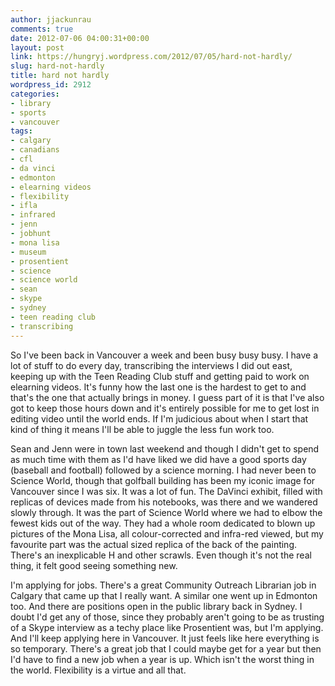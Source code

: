 ```yaml
---
author: jjackunrau
comments: true
date: 2012-07-06 04:00:31+00:00
layout: post
link: https://hungryj.wordpress.com/2012/07/05/hard-not-hardly/
slug: hard-not-hardly
title: hard not hardly
wordpress_id: 2912
categories:
- library
- sports
- vancouver
tags:
- calgary
- canadians
- cfl
- da vinci
- edmonton
- elearning videos
- flexibility
- ifla
- infrared
- jenn
- jobhunt
- mona lisa
- museum
- prosentient
- science
- science world
- sean
- skype
- sydney
- teen reading club
- transcribing
---
```


So I've been back in Vancouver a week and been busy busy busy. I have a lot of stuff to do every day, transcribing the interviews I did out east, keeping up with the Teen Reading Club stuff and getting paid to work on elearning videos. It's funny how the last one is the hardest to get to and that's the one that actually brings in money. I guess part of it is that I've also got to keep those hours down and it's entirely possible for me to get lost in editing video until the world ends. If I'm judicious about when I start that kind of thing it means I'll be able to juggle the less fun work too.

Sean and Jenn were in town last weekend and though I didn't get to spend as much time with them as I'd have liked we did have a good sports day (baseball and football) followed by a science morning. I had never been to Science World, though that golfball building has been my iconic image for Vancouver since I was six. It was a lot of fun. The DaVinci exhibit, filled with replicas of devices made from his notebooks, was there and we wandered slowly through. It was the part of Science World where we had to elbow the fewest kids out of the way. They had a whole room dedicated to blown up pictures of the Mona Lisa, all colour-corrected and infra-red viewed, but my favourite part was the actual sized replica of the back of the painting. There's an inexplicable H and other scrawls. Even though it's not the real thing, it felt good seeing something new.

I'm applying for jobs. There's a great Community Outreach Librarian job in Calgary that came up that I really want. A similar one went up in Edmonton too. And there are positions open in the public library back in Sydney. I doubt I'd get any of those, since they probably aren't going to be as trusting of a Skype interview as a techy place like Prosentient was, but I'm applying. And I'll keep applying here in Vancouver. It just feels like here everything is so temporary. There's a great job that I could maybe get for a year but then I'd have to find a new job when a year is up. Which isn't the worst thing in the world. Flexibility is a virtue and all that.
